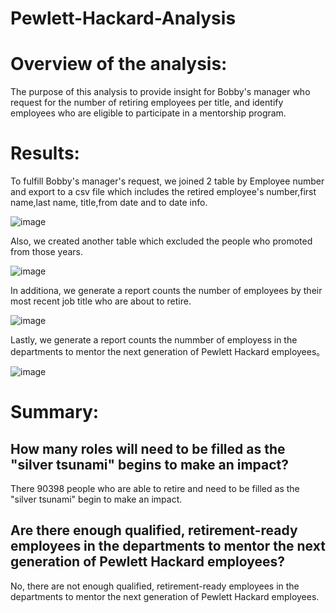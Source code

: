 # Pewlett-Hackard-Analysis

# Overview of the analysis:
The purpose of this analysis to provide insight for Bobby's manager who request for the number of retiring employees per title, and identify employees who are eligible to participate in a mentorship program.

# Results: 
To fulfill Bobby's manager's request, we joined 2 table by Employee number and export to a csv file which includes the retired employee's number,first name,last name, title,from date and to date info. 

![image](https://user-images.githubusercontent.com/109333158/202957071-30a8ada8-574f-464d-9997-38f775536e6f.png)

Also, we created another table which excluded the people who promoted from those years.

![image](https://user-images.githubusercontent.com/109333158/202956313-68b7f236-84b5-4cc6-9a75-ee1ae58994c6.png)

In additiona, we generate a report counts the number of employees by their most recent job title who are about to retire.

![image](https://user-images.githubusercontent.com/109333158/202956507-d57b72fe-bbd2-4247-8c61-bce580ce240d.png)

Lastly, we  generate a report counts the nummber of employess in the departments to mentor the next generation of Pewlett Hackard employees。

![image](https://user-images.githubusercontent.com/109333158/202958140-8c1f82b5-ffac-4c3f-9f79-50a8f7aea286.png)


# Summary:
## How many roles will need to be filled as the "silver tsunami" begins to make an impact?

There 90398 people who are able to retire and need to be filled as the "silver tsunami" begin to make an impact.

## Are there enough qualified, retirement-ready employees in the departments to mentor the next generation of Pewlett Hackard employees?

No, there are not enough qualified, retirement-ready employees in the departments to mentor the next generation of Pewlett Hackard employees.
